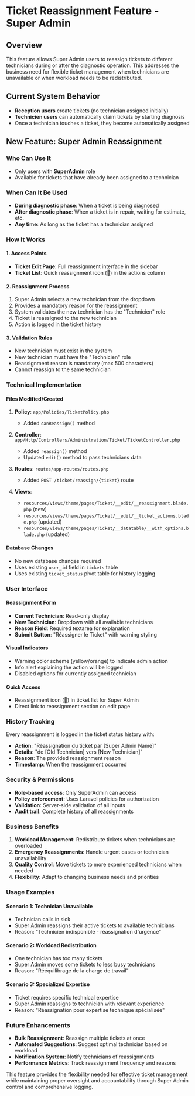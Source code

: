# Ticket Reassignment Feature - Super Admin

## Overview
This feature allows Super Admin users to reassign tickets to different technicians during or after the diagnostic operation. This addresses the business need for flexible ticket management when technicians are unavailable or when workload needs to be redistributed.

## Current System Behavior
- **Reception users** create tickets (no technician assigned initially)
- **Technicien users** can automatically claim tickets by starting diagnosis
- Once a technician touches a ticket, they become automatically assigned

## New Feature: Super Admin Reassignment

### **Who Can Use It**
- Only users with **SuperAdmin** role
- Available for tickets that have already been assigned to a technician

### **When Can It Be Used**
- **During diagnostic phase**: When a ticket is being diagnosed
- **After diagnostic phase**: When a ticket is in repair, waiting for estimate, etc.
- **Any time**: As long as the ticket has a technician assigned

### **How It Works**

#### **1. Access Points**
- **Ticket Edit Page**: Full reassignment interface in the sidebar
- **Ticket List**: Quick reassignment icon (🔄) in the actions column

#### **2. Reassignment Process**
1. Super Admin selects a new technician from the dropdown
2. Provides a mandatory reason for the reassignment
3. System validates the new technician has the "Technicien" role
4. Ticket is reassigned to the new technician
5. Action is logged in the ticket history

#### **3. Validation Rules**
- New technician must exist in the system
- New technician must have the "Technicien" role
- Reassignment reason is mandatory (max 500 characters)
- Cannot reassign to the same technician

### **Technical Implementation**

#### **Files Modified/Created**
1. **Policy**: `app/Policies/TicketPolicy.php`
   - Added `canReassign()` method

2. **Controller**: `app/Http/Controllers/Administration/Ticket/TicketController.php`
   - Added `reassign()` method
   - Updated `edit()` method to pass technicians data

3. **Routes**: `routes/app-routes/routes.php`
   - Added `POST /ticket/reassign/{ticket}` route

4. **Views**: 
   - `resources/views/theme/pages/Ticket/__edit/__reassignment.blade.php` (new)
   - `resources/views/theme/pages/Ticket/__edit/__ticket_actions.blade.php` (updated)
   - `resources/views/theme/pages/Ticket/__datatable/__with_options.blade.php` (updated)

#### **Database Changes**
- No new database changes required
- Uses existing `user_id` field in `tickets` table
- Uses existing `ticket_status` pivot table for history logging

### **User Interface**

#### **Reassignment Form**
- **Current Technician**: Read-only display
- **New Technician**: Dropdown with all available technicians
- **Reason Field**: Required textarea for explanation
- **Submit Button**: "Réassigner le Ticket" with warning styling

#### **Visual Indicators**
- Warning color scheme (yellow/orange) to indicate admin action
- Info alert explaining the action will be logged
- Disabled options for currently assigned technician

#### **Quick Access**
- Reassignment icon (🔄) in ticket list for Super Admin
- Direct link to reassignment section on edit page

### **History Tracking**
Every reassignment is logged in the ticket status history with:
- **Action**: "Réassignation du ticket par [Super Admin Name]"
- **Details**: "de [Old Technician] vers [New Technician]"
- **Reason**: The provided reassignment reason
- **Timestamp**: When the reassignment occurred

### **Security & Permissions**
- **Role-based access**: Only SuperAdmin can access
- **Policy enforcement**: Uses Laravel policies for authorization
- **Validation**: Server-side validation of all inputs
- **Audit trail**: Complete history of all reassignments

### **Business Benefits**
1. **Workload Management**: Redistribute tickets when technicians are overloaded
2. **Emergency Reassignments**: Handle urgent cases or technician unavailability
3. **Quality Control**: Move tickets to more experienced technicians when needed
4. **Flexibility**: Adapt to changing business needs and priorities

### **Usage Examples**

#### **Scenario 1: Technician Unavailable**
- Technician calls in sick
- Super Admin reassigns their active tickets to available technicians
- Reason: "Technicien indisponible - réassignation d'urgence"

#### **Scenario 2: Workload Redistribution**
- One technician has too many tickets
- Super Admin moves some tickets to less busy technicians
- Reason: "Rééquilibrage de la charge de travail"

#### **Scenario 3: Specialized Expertise**
- Ticket requires specific technical expertise
- Super Admin reassigns to technician with relevant experience
- Reason: "Réassignation pour expertise technique spécialisée"

### **Future Enhancements**
- **Bulk Reassignment**: Reassign multiple tickets at once
- **Automated Suggestions**: Suggest optimal technician based on workload
- **Notification System**: Notify technicians of reassignments
- **Performance Metrics**: Track reassignment frequency and reasons

This feature provides the flexibility needed for effective ticket management while maintaining proper oversight and accountability through Super Admin control and comprehensive logging.
